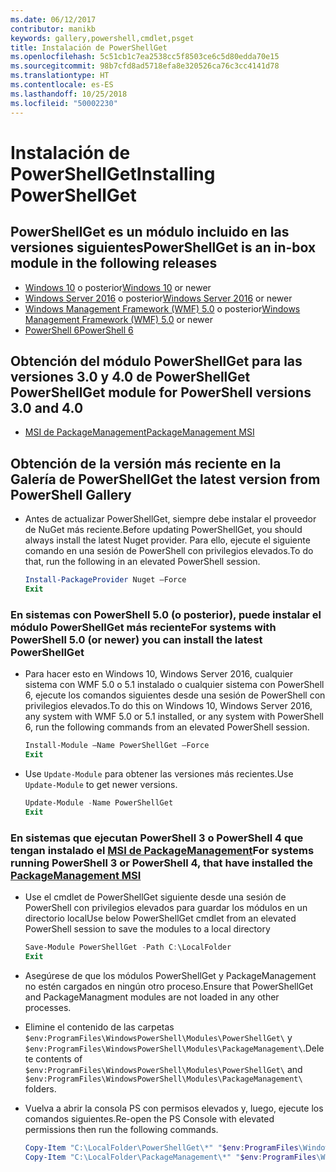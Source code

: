 ```yaml
---
ms.date: 06/12/2017
contributor: manikb
keywords: gallery,powershell,cmdlet,psget
title: Instalación de PowerShellGet
ms.openlocfilehash: 5c51cb1c7ea2538cc5f8503ce6c5d80edda70e15
ms.sourcegitcommit: 98b7cfd8ad5718efa8e320526ca76c3cc4141d78
ms.translationtype: HT
ms.contentlocale: es-ES
ms.lasthandoff: 10/25/2018
ms.locfileid: "50002230"
---
```

# <a name="installing-powershellget"></a><span data-ttu-id="5d0c4-103">Instalación de PowerShellGet</span><span class="sxs-lookup"><span data-stu-id="5d0c4-103">Installing PowerShellGet</span></span>

## <a name="powershellget-is-an-in-box-module-in-the-following-releases"></a><span data-ttu-id="5d0c4-104">PowerShellGet es un módulo incluido en las versiones siguientes</span><span class="sxs-lookup"><span data-stu-id="5d0c4-104">PowerShellGet is an in-box module in the following releases</span></span>

- <span data-ttu-id="5d0c4-105">[Windows 10](https://www.microsoft.com/windows) o posterior</span><span class="sxs-lookup"><span data-stu-id="5d0c4-105">[Windows 10](https://www.microsoft.com/windows) or newer</span></span>
- <span data-ttu-id="5d0c4-106">[Windows Server 2016](/windows-server/windows-server) o posterior</span><span class="sxs-lookup"><span data-stu-id="5d0c4-106">[Windows Server 2016](/windows-server/windows-server) or newer</span></span>
- <span data-ttu-id="5d0c4-107">[Windows Management Framework (WMF) 5.0](https://www.microsoft.com/download/details.aspx?id=50395) o posterior</span><span class="sxs-lookup"><span data-stu-id="5d0c4-107">[Windows Management Framework (WMF) 5.0](https://www.microsoft.com/download/details.aspx?id=50395) or newer</span></span>
- [<span data-ttu-id="5d0c4-108">PowerShell 6</span><span class="sxs-lookup"><span data-stu-id="5d0c4-108">PowerShell 6</span></span>](https://github.com/PowerShell/PowerShell/releases)

## <a name="get-powershellget-module-for-powershell-versions-30-and-40"></a><span data-ttu-id="5d0c4-109">Obtención del módulo PowerShellGet para las versiones 3.0 y 4.0 de PowerShell</span><span class="sxs-lookup"><span data-stu-id="5d0c4-109">Get PowerShellGet module for PowerShell versions 3.0 and 4.0</span></span>

- [<span data-ttu-id="5d0c4-110">MSI de PackageManagement</span><span class="sxs-lookup"><span data-stu-id="5d0c4-110">PackageManagement MSI</span></span>](https://www.microsoft.com/download/details.aspx?id=51451)

## <a name="get-the-latest-version-from-powershell-gallery"></a><span data-ttu-id="5d0c4-111">Obtención de la versión más reciente en la Galería de PowerShell</span><span class="sxs-lookup"><span data-stu-id="5d0c4-111">Get the latest version from PowerShell Gallery</span></span>

- <span data-ttu-id="5d0c4-112">Antes de actualizar PowerShellGet, siempre debe instalar el proveedor de NuGet más reciente.</span><span class="sxs-lookup"><span data-stu-id="5d0c4-112">Before updating PowerShellGet, you should always install the latest Nuget provider.</span></span> <span data-ttu-id="5d0c4-113">Para ello, ejecute el siguiente comando en una sesión de PowerShell con privilegios elevados.</span><span class="sxs-lookup"><span data-stu-id="5d0c4-113">To do that, run the following in an elevated PowerShell session.</span></span>

  ```powershell
  Install-PackageProvider Nuget –Force
  Exit
  ```

### <a name="for-systems-with-powershell-50-or-newer-you-can-install-the-latest-powershellget"></a><span data-ttu-id="5d0c4-114">En sistemas con PowerShell 5.0 (o posterior), puede instalar el módulo PowerShellGet más reciente</span><span class="sxs-lookup"><span data-stu-id="5d0c4-114">For systems with PowerShell 5.0 (or newer) you can install the latest PowerShellGet</span></span>

- <span data-ttu-id="5d0c4-115">Para hacer esto en Windows 10, Windows Server 2016, cualquier sistema con WMF 5.0 o 5.1 instalado o cualquier sistema con PowerShell 6, ejecute los comandos siguientes desde una sesión de PowerShell con privilegios elevados.</span><span class="sxs-lookup"><span data-stu-id="5d0c4-115">To do this on Windows 10, Windows Server 2016, any system with WMF 5.0 or 5.1 installed, or any system with PowerShell 6, run the following commands from an elevated PowerShell session.</span></span>

  ```powershell
  Install-Module –Name PowerShellGet –Force
  Exit
  ```

- <span data-ttu-id="5d0c4-116">Use `Update-Module` para obtener las versiones más recientes.</span><span class="sxs-lookup"><span data-stu-id="5d0c4-116">Use `Update-Module` to get newer versions.</span></span>

  ```powershell
  Update-Module -Name PowerShellGet
  Exit
  ```

### <a name="for-systems-running-powershell-3-or-powershell-4-that-have-installed-the-packagemanagement-msihttpswwwmicrosoftcomdownloaddetailsaspxid51451"></a><span data-ttu-id="5d0c4-117">En sistemas que ejecutan PowerShell 3 o PowerShell 4 que tengan instalado el [MSI de PackageManagement](https://www.microsoft.com/download/details.aspx?id=51451)</span><span class="sxs-lookup"><span data-stu-id="5d0c4-117">For systems running PowerShell 3 or PowerShell 4, that have installed the [PackageManagement MSI](https://www.microsoft.com/download/details.aspx?id=51451)</span></span>

- <span data-ttu-id="5d0c4-118">Use el cmdlet de PowerShellGet siguiente desde una sesión de PowerShell con privilegios elevados para guardar los módulos en un directorio local</span><span class="sxs-lookup"><span data-stu-id="5d0c4-118">Use below PowerShellGet cmdlet from an elevated PowerShell session to save the modules to a local directory</span></span>

  ```powershell
  Save-Module PowerShellGet -Path C:\LocalFolder
  Exit
  ```

- <span data-ttu-id="5d0c4-119">Asegúrese de que los módulos PowerShellGet y PackageManagement no estén cargados en ningún otro proceso.</span><span class="sxs-lookup"><span data-stu-id="5d0c4-119">Ensure that PowerShellGet and PackageManagment modules are not loaded in any other processes.</span></span>
- <span data-ttu-id="5d0c4-120">Elimine el contenido de las carpetas `$env:ProgramFiles\WindowsPowerShell\Modules\PowerShellGet\` y `$env:ProgramFiles\WindowsPowerShell\Modules\PackageManagement\`.</span><span class="sxs-lookup"><span data-stu-id="5d0c4-120">Delete contents of `$env:ProgramFiles\WindowsPowerShell\Modules\PowerShellGet\` and  `$env:ProgramFiles\WindowsPowerShell\Modules\PackageManagement\` folders.</span></span>
- <span data-ttu-id="5d0c4-121">Vuelva a abrir la consola PS con permisos elevados y, luego, ejecute los comandos siguientes.</span><span class="sxs-lookup"><span data-stu-id="5d0c4-121">Re-open the PS Console with elevated permissions then run the following commands.</span></span>

  ```powershell
  Copy-Item "C:\LocalFolder\PowerShellGet\*" "$env:ProgramFiles\WindowsPowerShell\Modules\PowerShellGet\" -Recurse -Force
  Copy-Item "C:\LocalFolder\PackageManagement\*" "$env:ProgramFiles\WindowsPowerShell\Modules\PackageManagement\" -Recurse -Force
  ```

